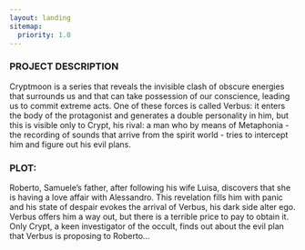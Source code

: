 ```yaml
---
layout: landing
sitemap:
  priority: 1.0
---
```




 <h3> PROJECT DESCRIPTION</h3>
Cryptmoon is a series that reveals the invisible clash of obscure energies that surrounds us and that can take possession of our conscience, leading us to commit extreme acts.
One of these forces is called Verbus: it enters the body of the protagonist and generates a double personality in him, but this is visible only to Crypt, his rival: a man who by means of Metaphonia - the recording of sounds that arrive from the spirit world - tries to intercept him and figure out his evil plans.

<h3> PLOT:</h3>
Roberto, Samuele’s father, after following his wife Luisa, discovers that she is having a love affair with Alessandro. This revelation fills him with panic and his state of despair evokes the arrival of Verbus, his dark side alter ego. Verbus offers him a way out, but there is a terrible price to pay to obtain it.
Only Crypt, a keen investigator of the occult, finds out about the evil plan that Verbus is proposing to Roberto…